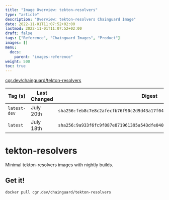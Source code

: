 ```yaml
---
title: "Image Overview: tekton-resolvers"
type: "article"
description: "Overview: tekton-resolvers Chainguard Image"
date: 2022-11-01T11:07:52+02:00
lastmod: 2022-11-01T11:07:52+02:00
draft: false
tags: ["Reference", "Chainguard Images", "Product"]
images: []
menu:
  docs:
    parent: "images-reference"
weight: 500
toc: true
---
```


[cgr.dev/chainguard/tekton-resolvers](https://github.com/chainguard-images/images/tree/main/images/tekton-resolvers)

| Tag (s)       | Last Changed | Digest                                                                    |
|---------------|--------------|---------------------------------------------------------------------------|
|  `latest-dev` | July 20th    | `sha256:feb8c7e8c2afecfb76f90c2d9d43a17f04b653a087f92d6d1317d608fad7e8f0` |
|  `latest`     | July 18th    | `sha256:9a933f6fc9f087e871961395a543dfe040517d846340764d6d2ffb5f16b2afa0` |

# tekton-resolvers

Minimal tekton-resolvers images with nightly builds.

## Get it!

```shell
docker pull cgr.dev/chainguard/tekton-resolvers
```

